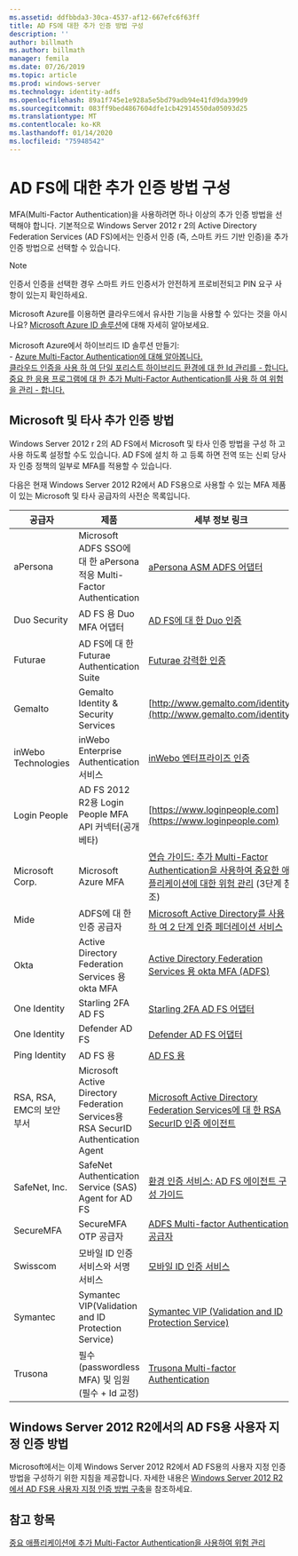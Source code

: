 ```yaml
---
ms.assetid: ddfbbda3-30ca-4537-af12-667efc6f63ff
title: AD FS에 대한 추가 인증 방법 구성
description: ''
author: billmath
ms.author: billmath
manager: femila
ms.date: 07/26/2019
ms.topic: article
ms.prod: windows-server
ms.technology: identity-adfs
ms.openlocfilehash: 89a1f745e1e928a5e5bd79adb94e41fd9da399d9
ms.sourcegitcommit: 083ff9bed4867604dfe1cb42914550da05093d25
ms.translationtype: MT
ms.contentlocale: ko-KR
ms.lasthandoff: 01/14/2020
ms.locfileid: "75948542"
---
```

# <a name="configure-additional-authentication-methods-for-ad-fs"></a>AD FS에 대한 추가 인증 방법 구성

MFA(Multi-Factor Authentication)을 사용하려면 하나 이상의 추가 인증 방법을 선택해야 합니다. 기본적으로 Windows Server 2012 r 2의 Active Directory Federation Services (AD FS)에서는 인증서 인증 (즉, 스마트 카드 기반 인증)을 추가 인증 방법으로 선택할 수 있습니다.

> [!NOTE]
> 인증서 인증을 선택한 경우 스마트 카드 인증서가 안전하게 프로비전되고 PIN 요구 사항이 있는지 확인하세요.

Microsoft Azure를 이용하면 클라우드에서 유사한 기능을 사용할 수 있다는 것을 아시나요? [Microsoft Azure ID 솔루션](https://aka.ms/m2w274)에 대해 자세히 알아보세요.<br /><br />Microsoft Azure에서 하이브리드 ID 솔루션 만들기:<br /> - [Azure Multi-Factor Authentication에 대해 알아봅니다.](https://aka.ms/ey6o9r)<br /> [클라우드 인증을 사용 하 여 단일 포리스트 하이브리드 환경에 대 한 Id 관리를 - 합니다.](https://aka.ms/g1jat8)<br /> [중요 한 응용 프로그램에 대 한 추가 Multi-Factor Authentication를 사용 하 여 위험을 관리 - 합니다.](https://aka.ms/kt1bbm)

## <a name="microsoft-and-third-party-additional-authentication-methods"></a>Microsoft 및 타사 추가 인증 방법
Windows Server 2012 r 2의 AD FS에서 Microsoft 및 타사 인증 방법을 구성 하 고 사용 하도록 설정할 수도 있습니다. AD FS에 설치 하 고 등록 하면 전역 또는 신뢰 당사자 인증 정책의 일부로 MFA를 적용할 수 있습니다.

다음은 현재 Windows Server 2012 R2에서 AD FS용으로 사용할 수 있는 MFA 제품이 있는 Microsoft 및 타사 공급자의 사전순 목록입니다.

|공급자|제품|세부 정보 링크|
|-|-|-| 
|aPersona|Microsoft ADFS SSO에 대 한 aPersona 적응 Multi-Factor Authentication|[aPersona ASM ADFS 어댑터](https://www.apersona.com/adfs)|
|Duo Security|AD FS 용 Duo MFA 어댑터|[AD FS에 대 한 Duo 인증](https://duo.com/docs/adfs)|
|Futurae|AD FS에 대 한 Futurae Authentication Suite|[Futurae 강력한 인증](https://futurae.com)|
|Gemalto|Gemalto Identity & Security Services|[http://www.gemalto.com/identity](http://www.gemalto.com/identity)|
|inWebo Technologies|inWebo Enterprise Authentication 서비스|[inWebo 엔터프라이즈 인증](http://www.inwebo.com)|
|Login People|AD FS 2012 R2용 Login People MFA API 커넥터(공개 베타)|[https://www.loginpeople.com](https://www.loginpeople.com)|
|Microsoft Corp.|Microsoft Azure MFA|[연습 가이드: 추가 Multi-Factor Authentication을 사용하여 중요한 애플리케이션에 대한 위험 관리](https://technet.microsoft.com/library/dn280946.aspx) (3단계 참조)|
Mide | ADFS에 대 한 인증 공급자 | [Microsoft Active Directory를 사용 하 여 2 단계 인증 페더레이션 서비스](https://www.mideye.com/support/administrators/documentation/integration/microsoft-adfs/)|
|Okta | Active Directory Federation Services 용 okta MFA | [Active Directory Federation Services 용 okta MFA (ADFS)](https://help.okta.com/en/prod/Content/Topics/integrations/adfs-okta-int.htm)|
|One Identity| Starling 2FA AD FS|[Starling 2FA AD FS 어댑터](https://www.oneidentity.com/products/starling-two-factor-authentication/)|
|One Identity| Defender AD FS|[Defender AD FS 어댑터](https://www.oneidentity.com/products/defender/)|
|Ping Identity|AD FS 용|[AD FS 용](https://documentation.pingidentity.com/pingid/pingidAdminGuide/index.shtml#pid_c_PingIDforADFSSSO.html)|
|RSA, RSA, EMC의 보안 부서|Microsoft Active Directory Federation Services용 RSA SecurID Authentication Agent|[Microsoft Active Directory Federation Services에 대 한 RSA SecurID 인증 에이전트](http://www.emc.com/security/rsa-securid/rsa-authentication-agents/microsoft-ad-fs.htm)|
|SafeNet, Inc.|SafeNet Authentication Service (SAS) Agent for AD FS|[환경 인증 서비스: AD FS 에이전트 구성 가이드](http://www.safenet-inc.com/resources/integration-guide/data-protection/Safenet_Authentication_Service/SafeNet_Authentication_Service__AD_FS_Agent_Configuration_Guide/?langtype=1033)|
|SecureMFA|SecureMFA OTP 공급자| [ADFS Multi-factor Authentication 공급자](https://www.securemfa.com/)|
|Swisscom|모바일 ID 인증 서비스와 서명 서비스|[모바일 ID 인증 서비스](http://swisscom.ch/mid)|
|Symantec|Symantec VIP(Validation and ID Protection Service)|[Symantec VIP (Validation and ID Protection Service)](http://www.symantec.com/vip-authentication-service)|
|Trusona|필수 (passwordless MFA) 및 임원 (필수 + Id 교정)| [Trusona Multi-factor Authentication](https://www.trusona.com/solution-overview/)|


## <a name="custom-authentication-method-for-ad-fs-in-windows-server-2012-r2"></a>Windows Server 2012 R2에서의 AD FS용 사용자 지정 인증 방법
Microsoft에서는 이제 Windows Server 2012 R2에서 AD FS용의 사용자 지정 인증 방법을 구성하기 위한 지침을 제공합니다. 자세한 내용은 [Windows Server 2012 R2에서 AD FS용 사용자 지정 인증 방법 구축](https://go.microsoft.com/fwlink/?LinkID=511980)을 참조하세요.

## <a name="see-also"></a>참고 항목
[중요 애플리케이션에 추가 Multi-Factor Authentication을 사용하여 위험 관리](Manage-Risk-with-Additional-Multi-Factor-Authentication-for-Sensitive-Applications.md)


